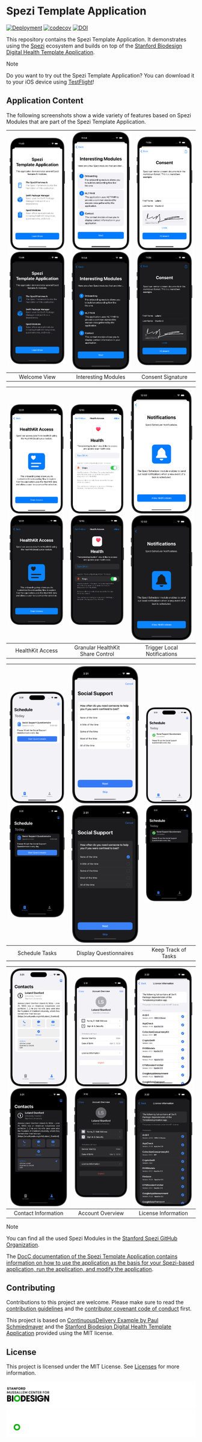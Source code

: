 <!--

This source file is part of the Stanford Spezi Template Application open-source project

SPDX-FileCopyrightText: 2023 Stanford University

SPDX-License-Identifier: MIT

-->

# Spezi Template Application

[![Deployment](https://github.com/StanfordSpezi/SpeziTemplateApplication/actions/workflows/beta-deployment.yml/badge.svg)](https://github.com/StanfordSpezi/SpeziTemplateApplication/actions/workflows/beta-deployment.yml)
[![codecov](https://codecov.io/gh/StanfordSpezi/SpeziTemplateApplication/branch/main/graph/badge.svg?token=9fvSAiFJUY)](https://codecov.io/gh/StanfordSpezi/SpeziTemplateApplication)
[![DOI](https://zenodo.org/badge/589846478.svg)](https://zenodo.org/badge/latestdoi/589846478)

This repository contains the Spezi Template Application.
It demonstrates using the [Spezi](https://github.com/StanfordSpezi/Spezi) ecosystem and builds on top of the [Stanford Biodesign Digital Health Template Application](https://github.com/StanfordBDHG/TemplateApplication).

> [!NOTE] 
> Do you want to try out the Spezi Template Application? You can download it to your iOS device using [TestFlight](https://testflight.apple.com/join/ipEezBY1)!


## Application Content

The following screenshots show a wide variety of features based on Spezi Modules that are part of the Spezi Template Application.

|![A screen displaying welcome information.](<TemplateApplication/Supporting Files/TemplateApplication.docc/Resources/Onboarding/Welcome.png#gh-light-mode-only>) ![A screen displaying welcome information.](<TemplateApplication/Supporting Files/TemplateApplication.docc/Resources/Onboarding/Welcome~dark.png#gh-dark-mode-only>)|![A screen showing an overview of the modules used in the Spezi Template Application.](<TemplateApplication/Supporting Files/TemplateApplication.docc/Resources/Onboarding/InterestingModules.png#gh-light-mode-only>) ![A screen showing an overview of the modules used in the Spezi Template Application.](<TemplateApplication/Supporting Files/TemplateApplication.docc/Resources/Onboarding/InterestingModules~dark.png#gh-dark-mode-only>)|![A screen displaying the consent view.](<TemplateApplication/Supporting Files/TemplateApplication.docc/Resources/Onboarding/Consent.png#gh-light-mode-only>) ![A screen displaying the consent view.](<TemplateApplication/Supporting Files/TemplateApplication.docc/Resources/Onboarding/Consent~dark.png#gh-dark-mode-only>)
|:--:|:--:|:--:|
|Welcome View|Interesting Modules|Consent Signature|

|![HealthKit Onboarding Flow](<TemplateApplication/Supporting Files/TemplateApplication.docc/Resources/Onboarding/HealthKitAccess.png#gh-light-mode-only>) ![HealthKit Onboarding Flow](<TemplateApplication/Supporting Files/TemplateApplication.docc/Resources/Onboarding/HealthKitAccess~dark.png#gh-dark-mode-only>)|![Permissions screen of the HealthKit framework](<TemplateApplication/Supporting Files/TemplateApplication.docc/Resources/Onboarding/HealthKitSheet.png#gh-light-mode-only>) ![Permissions screen of the HealthKit framework](<TemplateApplication/Supporting Files/TemplateApplication.docc/Resources/Onboarding/HealthKitSheet~dark.png#gh-dark-mode-only>)|![Onboarding screen showing the Notifications permission screen.](<TemplateApplication/Supporting Files/TemplateApplication.docc/Resources/Schedule/Notifications.png#gh-light-mode-only>) ![Onboarding screen showing the Notifications permission screen.](<TemplateApplication/Supporting Files/TemplateApplication.docc/Resources/Schedule/Notifications~dark.png#gh-dark-mode-only>)|
|:--:|:--:|:--:|
|HealthKit Access|Granular HealthKit Share Control|Trigger Local Notifications|

|![A screen displaying the Scheduler UI.](<TemplateApplication/Supporting Files/TemplateApplication.docc/Resources/Schedule/Schedule.png#gh-light-mode-only>) ![A screen displaying the Scheduler UI.](<TemplateApplication/Supporting Files/TemplateApplication.docc/Resources/Schedule/Schedule~dark.png#gh-dark-mode-only>)|![A screen showing a questionnaire using ResearchKit.](<TemplateApplication/Supporting Files/TemplateApplication.docc/Resources/Schedule/Questionnaire.png#gh-light-mode-only>) ![A screen showing a questionnaire using ResearchKit.](<TemplateApplication/Supporting Files/TemplateApplication.docc/Resources/Schedule/Questionnaire~dark.png#gh-dark-mode-only>)|![The scheduler screen showing the completed UI](<TemplateApplication/Supporting Files/TemplateApplication.docc/Resources/Schedule/ScheduleComplete.png#gh-light-mode-only>) ![The scheduler screen showing the completed UI](<TemplateApplication/Supporting Files/TemplateApplication.docc/Resources/Schedule/ScheduleComplete~dark.png#gh-dark-mode-only>)|
|:--:|:--:|:--:|
|Schedule Tasks|Display Questionnaires|Keep Track of Tasks|

|![A screen displaying the Contact UI.](<TemplateApplication/Supporting Files/TemplateApplication.docc/Resources/Context/Contacts.png#gh-light-mode-only>) ![A screen displaying the Contact UI.](<TemplateApplication/Supporting Files/TemplateApplication.docc/Resources/Context/Contacts~dark.png#gh-dark-mode-only>)|![A screen displaying the current user account information.](<TemplateApplication/Supporting Files/TemplateApplication.docc/Resources/Account/Account.png#gh-light-mode-only>) ![A screen displaying the current user account information.](<TemplateApplication/Supporting Files/TemplateApplication.docc/Resources/Account/Account~dark.png#gh-dark-mode-only>)|![License information to list all used Swift Packages](<TemplateApplication/Supporting Files/TemplateApplication.docc/Resources/Context/License.png#gh-light-mode-only>) ![License information to list all used Swift Packages](<TemplateApplication/Supporting Files/TemplateApplication.docc/Resources/Context/License~dark.png#gh-dark-mode-only>)|
|:--:|:--:|:--:|
|Contact Information|Account Overview|License Information|

> [!NOTE] 
> You can find all the used Spezi Modules in the [Stanford Spezi GitHub Organization](https://github.com/StanfordSpezi).

The [DocC documentation of the Spezi Template Application contains information on how to use the application as the basis for your Spezi-based application, run the application, and modify the application](https://stanfordspezi.github.io/SpeziTemplateApplication).

## Contributing

Contributions to this project are welcome. Please make sure to read the [contribution guidelines](https://github.com/StanfordSpezi/.github/blob/main/CONTRIBUTING.md) and the [contributor covenant code of conduct](https://github.com/StanfordSpezi/.github/blob/main/CODE_OF_CONDUCT.md) first.

This project is based on [ContinuousDelivery Example by Paul Schmiedmayer](https://github.com/PSchmiedmayer/ContinousDelivery) and the [Stanford Biodesign Digital Health Template Application](https://github.com/StanfordBDHG/TemplateApplication) provided using the MIT license.


## License

This project is licensed under the MIT License. See [Licenses](LICENSES) for more information.

![Spezi Footer](https://raw.githubusercontent.com/StanfordSpezi/.github/main/assets/FooterLight.png#gh-light-mode-only)
![Spezi Footer](https://raw.githubusercontent.com/StanfordSpezi/.github/main/assets/FooterDark.png#gh-dark-mode-only)
